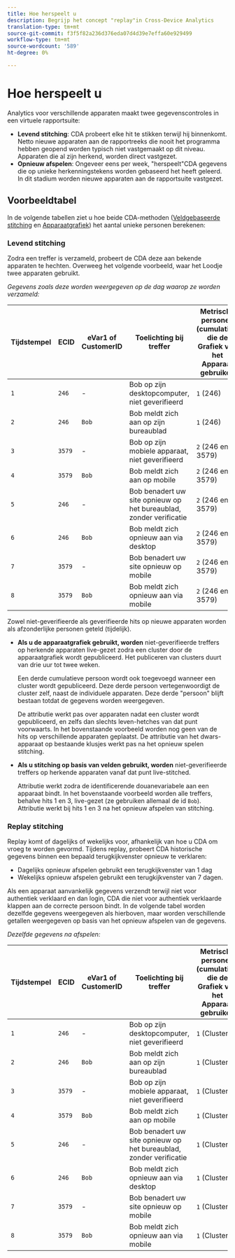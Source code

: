 ```yaml
---
title: Hoe herspeelt u
description: Begrijp het concept "replay"in Cross-Device Analytics
translation-type: tm+mt
source-git-commit: f3f5f82a236d376eda07d4d39e7effa60e929499
workflow-type: tm+mt
source-wordcount: '589'
ht-degree: 0%

---
```



# Hoe herspeelt u

Analytics voor verschillende apparaten maakt twee gegevenscontroles in een virtuele rapportsuite:

* **Levend stitching**: CDA probeert elke hit te stikken terwijl hij binnenkomt. Netto nieuwe apparaten aan de rapportreeks die nooit het programma hebben geopend worden typisch niet vastgemaakt op dit niveau. Apparaten die al zijn herkend, worden direct vastgezet.
* **Opnieuw afspelen**: Ongeveer eens per week, &quot;herspeelt&quot;CDA gegevens die op unieke herkenningstekens worden gebaseerd het heeft geleerd. In dit stadium worden nieuwe apparaten aan de rapportsuite vastgezet.

## Voorbeeldtabel

In de volgende tabellen ziet u hoe beide CDA-methoden ([Veldgebaseerde stitching](field-based-stitching.md) en [Apparaatgrafiek](device-graph.md)) het aantal unieke personen berekenen:

### Levend stitching

Zodra een treffer is verzameld, probeert de CDA deze aan bekende apparaten te hechten. Overweeg het volgende voorbeeld, waar het Loodje twee apparaten gebruikt.

*Gegevens zoals deze worden weergegeven op de dag waarop ze worden verzameld:*

| Tijdstempel | ECID | eVar1 of CustomerID | Toelichting bij treffer | Metrische personen (cumulatief) die de Grafiek van het Apparaat gebruiken | Metrische personen (cumulatief) die op veld gebaseerde stitching gebruiken |
| --- | --- | --- | --- | --- | --- |
| `1` | `246` | - | Bob op zijn desktopcomputer, niet geverifieerd | `1` (246) | `1` (246) |
| `2` | `246` | `Bob` | Bob meldt zich aan op zijn bureaublad | `1` (246) | `2` (246 en Bob) |
| `3` | `3579` | - | Bob op zijn mobiele apparaat, niet geverifieerd | `2` (246 en 3579) | `3` (246, Bob en 3579) |
| `4` | `3579` | `Bob` | Bob meldt zich aan op mobile | `2` (246 en 3579) | `3` (246, Bob en 3579) |
| `5` | `246` | - | Bob benadert uw site opnieuw op het bureaublad, zonder verificatie | `2` (246 en 3579) | `3` (246, Bob en 3579) |
| `6` | `246` | `Bob` | Bob meldt zich opnieuw aan via desktop | `2` (246 en 3579) | `3` (246, Bob en 3579) |
| `7` | `3579` | - | Bob benadert uw site opnieuw op mobile | `2` (246 en 3579) | `3` (246, Bob en 3579) |
| `8` | `3579` | `Bob` | Bob meldt zich opnieuw aan via mobile | `2` (246 en 3579) | `3` (246, Bob en 3579) |

Zowel niet-geverifieerde als geverifieerde hits op nieuwe apparaten worden als afzonderlijke personen geteld (tijdelijk).

* **Als u de apparaatgrafiek gebruikt, worden** niet-geverifieerde treffers op herkende apparaten live-gezet zodra een cluster door de apparaatgrafiek wordt gepubliceerd. Het publiceren van clusters duurt van drie uur tot twee weken.

   Een derde cumulatieve persoon wordt ook toegevoegd wanneer een cluster wordt gepubliceerd. Deze derde persoon vertegenwoordigt de cluster zelf, naast de individuele apparaten. Deze derde &quot;persoon&quot; blijft bestaan totdat de gegevens worden weergegeven.

   De attributie werkt pas over apparaten nadat een cluster wordt gepubliceerd, en zelfs dan slechts leven-hetches van dat punt voorwaarts. In het bovenstaande voorbeeld worden nog geen van de hits op verschillende apparaten geplaatst. De attributie van het dwars-apparaat op bestaande klusjes werkt pas na het opnieuw spelen stitching.
* **Als u stitching op basis van velden gebruikt, worden** niet-geverifieerde treffers op herkende apparaten vanaf dat punt live-stitched.

   Attributie werkt zodra de identificerende douanevariabele aan een apparaat bindt. In het bovenstaande voorbeeld worden alle treffers, behalve hits 1 en 3, live-gezet (ze gebruiken allemaal de id `Bob`). Attributie werkt bij hits 1 en 3 na het opnieuw afspelen van stitching.

### Replay stitching

Replay komt of dagelijks of wekelijks voor, afhankelijk van hoe u CDA om vroeg te worden gevormd. Tijdens replay, probeert CDA historische gegevens binnen een bepaald terugkijkvenster opnieuw te verklaren:

* Dagelijks opnieuw afspelen gebruikt een terugkijkvenster van 1 dag
* Wekelijks opnieuw afspelen gebruikt een terugkijkvenster van 7 dagen.

Als een apparaat aanvankelijk gegevens verzendt terwijl niet voor authentiek verklaard en dan login, CDA die niet voor authentiek verklaarde klappen aan de correcte persoon bindt. In de volgende tabel worden dezelfde gegevens weergegeven als hierboven, maar worden verschillende getallen weergegeven op basis van het opnieuw afspelen van de gegevens.

*Dezelfde gegevens na afspelen:*

| Tijdstempel | ECID | eVar1 of CustomerID | Toelichting bij treffer | Metrische personen (cumulatief) die de Grafiek van het Apparaat gebruiken | Metrische personen (cumulatief) die op veld gebaseerde stitching gebruiken |
| --- | --- | --- | --- | --- | --- |
| `1` | `246` | - | Bob op zijn desktopcomputer, niet geverifieerd | `1` (Cluster1) | `1` (Bob) |
| `2` | `246` | `Bob` | Bob meldt zich aan op zijn bureaublad | `1` (Cluster1) | `1` (Bob) |
| `3` | `3579` | - | Bob op zijn mobiele apparaat, niet geverifieerd | `1` (Cluster1) | `1` (Bob) |
| `4` | `3579` | `Bob` | Bob meldt zich aan op mobile | `1` (Cluster1) | `1` (Bob) |
| `5` | `246` | - | Bob benadert uw site opnieuw op het bureaublad, zonder verificatie | `1` (Cluster1) | `1` (Bob) |
| `6` | `246` | `Bob` | Bob meldt zich opnieuw aan via desktop | `1` (Cluster1) | `1` (Bob) |
| `7` | `3579` | - | Bob benadert uw site opnieuw op mobile | `1` (Cluster1) | `1` (Bob) |
| `8` | `3579` | `Bob` | Bob meldt zich opnieuw aan via mobile | `1` (Cluster1) | `1` (Bob) |
